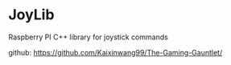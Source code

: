 # JoyLib

Raspberry PI C++ library for joystick commands

github: https://github.com/Kaixinwang99/The-Gaming-Gauntlet/
